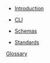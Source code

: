 -   [Introduction](/?id=introduction)
<!-- -   [Builders](/builders/index.md) -->
-   [CLI](/cli/index.md)
<!-- -   [Cron](/cron/index.md) -->
<!-- -   [Data Models](/dataModels/index.md) -->
<!-- -   [Events](/events/index.md) -->
-   [Schemas](/schemas/index.md)
<!-- -   [Services/Utilities](/services/index.md) -->
-   [Standards](/standards/index.md)


[Glossary](_glossary.md)